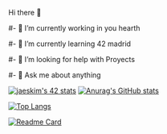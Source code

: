 Hi there 👋

<p>#- 🔭 I’m currently working in you hearth</p>
<p>#- 🌱 I’m currently learning 42 madrid </p>
<p>#- 🤔 I’m looking for help with Proyects</p>
<p>#- 💬 Ask me about anything</p>


[![jaeskim's 42 stats](https://badge42.herokuapp.com/api/stats/jporta)](https://github.com/JaeSeoKim/badge42)
[![Anurag's GitHub stats](https://github-readme-stats.vercel.app/api?username=juanpPorta&show_icons=true&theme=radical)](https://github.com/anuraghazra/github-readme-stats)

[![Top Langs](https://github-readme-stats.vercel.app/api/top-langs/?username=juanpPorta&layout=compact)](https://github.com/juanpPorta)

[![Readme Card](https://github-readme-stats.vercel.app/api/pin/?username=juanpPorta&repo=pipex&show_icons)](https://github.com/juanpPorta/pipex)

